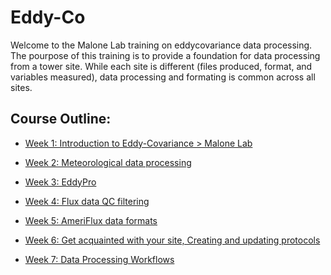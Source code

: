 # Eddy-Co
Welcome to the Malone Lab training on eddycovariance data processing. The pourpose of this training is to provide a foundation for data processing from a tower site. While each site is different (files produced, format, and variables measured), data processing and formating is common across all sites. 

## Course Outline:

+ <a href="https://docs.google.com/presentation/d/1nduKbh0dpxQdfMj7-wOyK0zsN-l3RLpu/edit?usp=drive_link&ouid=100630405528702830421&rtpof=true&sd=true" > Week 1: Introduction to Eddy-Covariance > Malone Lab </a>

+ <a href="https://docs.google.com/presentation/d/1UHKtbTNbSyU5GDbXm6vAtXZIeiJO7z1qP07kJf2HUaI/edit?usp=sharing" > Week 2: Meteorological data processing </a>

+ <a href="https://docs.google.com/presentation/d/12QY-Lfpk2hCJcIma_nrDYEZ-ohE-k2DircugWqkW1rk/edit?usp=sharing" > Week 3: EddyPro </a>

+ <a href="https://docs.google.com/presentation/d/1wgSvQfiIT88M9TAmJiB5eb5-auTLwGH-9ogOTjwJ61A/edit?usp=drive_link" > Week 4: Flux data QC filtering </a>

+ <a href="https://docs.google.com/presentation/d/1NejejmY4kG6hkb9VQ2PuzhP86mTKcqY5Gy6N8uMaV2Q/edit?usp=sharing"> Week 5: AmeriFlux data formats </a>

+ <a href="https://docs.google.com/presentation/d/1Dqie3izhCmUxUv-sRhd1fgH7urVwDAK6Yjg-cTrEPJA/edit?usp=sharing"> Week 6: Get acquainted with your site, Creating and updating protocols </a>

+ <a href="https://docs.google.com/presentation/d/1Sv7_Z2tBm2GaWA3BQBQH9o5i0NKW_edfWR7Ua67dlYs/edit?usp=sharing "  > Week 7: Data Processing Workflows </a>

